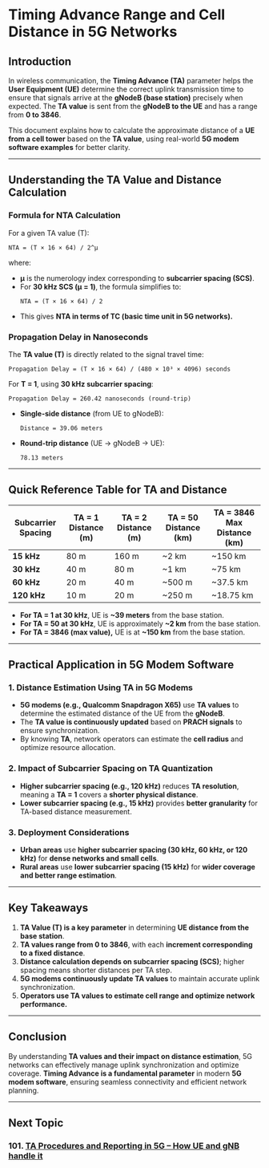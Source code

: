 # **Timing Advance Range and Cell Distance in 5G Networks**

## **Introduction**
In wireless communication, the **Timing Advance (TA)** parameter helps the **User Equipment (UE)** determine the correct uplink transmission time to ensure that signals arrive at the **gNodeB (base station)** precisely when expected. The **TA value** is sent from the **gNodeB to the UE** and has a range from **0 to 3846**.

This document explains how to calculate the approximate distance of a **UE from a cell tower** based on the **TA value**, using real-world **5G modem software examples** for better clarity.

---

## **Understanding the TA Value and Distance Calculation**
### **Formula for NTA Calculation**
For a given TA value (T):
```
NTA = (T × 16 × 64) / 2^μ
```
where:
- **μ** is the numerology index corresponding to **subcarrier spacing (SCS)**.
- For **30 kHz SCS (μ = 1)**, the formula simplifies to:
  ```
  NTA = (T × 16 × 64) / 2
  ```
- This gives **NTA in terms of TC (basic time unit in 5G networks).**

### **Propagation Delay in Nanoseconds**
The **TA value (T)** is directly related to the signal travel time:
```
Propagation Delay = (T × 16 × 64) / (480 × 10³ × 4096) seconds
```
For **T = 1**, using **30 kHz subcarrier spacing**:
```
Propagation Delay = 260.42 nanoseconds (round-trip)
```
- **Single-side distance** (from UE to gNodeB):
  ```
  Distance = 39.06 meters
  ```
- **Round-trip distance** (UE → gNodeB → UE):
  ```
  78.13 meters
  ```

---

## **Quick Reference Table for TA and Distance**

| Subcarrier Spacing | TA = 1 Distance (m) | TA = 2 Distance (m) | TA = 50 Distance (km) | TA = 3846 Max Distance (km) |
|-------------------|-------------------|-------------------|------------------|------------------|
| **15 kHz**       | 80 m              | 160 m             | ~2 km           | ~150 km         |
| **30 kHz**       | 40 m              | 80 m              | ~1 km           | ~75 km          |
| **60 kHz**       | 20 m              | 40 m              | ~500 m          | ~37.5 km        |
| **120 kHz**      | 10 m              | 20 m              | ~250 m          | ~18.75 km       |

- **For TA = 1 at 30 kHz**, UE is **~39 meters** from the base station.
- **For TA = 50 at 30 kHz**, UE is approximately **~2 km** from the base station.
- **For TA = 3846 (max value),** UE is at **~150 km** from the base station.

---

## **Practical Application in 5G Modem Software**
### **1. Distance Estimation Using TA in 5G Modems**
- **5G modems (e.g., Qualcomm Snapdragon X65)** use **TA values** to determine the estimated distance of the UE from the **gNodeB**.
- The **TA value is continuously updated** based on **PRACH signals** to ensure synchronization.
- By knowing **TA**, network operators can estimate the **cell radius** and optimize resource allocation.

### **2. Impact of Subcarrier Spacing on TA Quantization**
- **Higher subcarrier spacing (e.g., 120 kHz)** reduces **TA resolution**, meaning a **TA = 1** covers a **shorter physical distance**.
- **Lower subcarrier spacing (e.g., 15 kHz)** provides **better granularity** for TA-based distance measurement.

### **3. Deployment Considerations**
- **Urban areas** use **higher subcarrier spacing (30 kHz, 60 kHz, or 120 kHz)** for **dense networks and small cells**.
- **Rural areas** use **lower subcarrier spacing (15 kHz)** for **wider coverage and better range estimation**.

---

## **Key Takeaways**
1. **TA Value (T) is a key parameter** in determining **UE distance from the base station**.
2. **TA values range from 0 to 3846**, with each **increment corresponding to a fixed distance**.
3. **Distance calculation depends on subcarrier spacing (SCS)**; higher spacing means shorter distances per TA step.
4. **5G modems continuously update TA values** to maintain accurate uplink synchronization.
5. **Operators use TA values to estimate cell range and optimize network performance.**

---

## **Conclusion**
By understanding **TA values and their impact on distance estimation**, 5G networks can effectively manage uplink synchronization and optimize coverage. **Timing Advance is a fundamental parameter** in modern **5G modem software**, ensuring seamless connectivity and efficient network planning.




---
## Next Topic
### 101. [TA Procedures and Reporting in 5G – How UE and gNB handle it](TA_Procedures_and_Reporting.md)  
